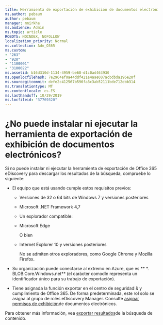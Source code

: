 ```yaml
---
title: Herramienta de exportación de exhibición de documentos electrónicos
ms.author: pebaum
author: pebaum
manager: mnirkhe
ms.audience: Admin
ms.topic: article
ROBOTS: NOINDEX, NOFOLLOW
localization_priority: Normal
ms.collection: Adm_O365
ms.custom:
- "263"
- "928"
- "1100001"
- "3100022"
ms.assetid: b16d310d-1134-4959-be68-d1c0ad463930
ms.openlocfilehash: 7e2964ef0a44ddf421e4aae007acbdbda196e20f
ms.sourcegitcommit: defe2c412567b596fa8c3ab52111bde712ebb314
ms.translationtype: MT
ms.contentlocale: es-ES
ms.lasthandoff: 10/29/2019
ms.locfileid: "37769320"
---
```

# <a name="cant-install-or-run-the-ediscovery-export-tool"></a>¿No puede instalar ni ejecutar la herramienta de exportación de exhibición de documentos electrónicos?

Si no puede instalar ni ejecutar la herramienta de exportación de Office 365 eDiscovery para descargar los resultados de la búsqueda, compruebe lo siguiente:
  
- El equipo que está usando cumple estos requisitos previos:

  - Versiones de 32 o 64 bits de Windows 7 y versiones posteriores

  - Microsoft .NET Framework 4,7

  - Un explorador compatible:

  - Microsoft Edge

    O bien

  - Internet Explorer 10 y versiones posteriores

    No se admiten otros exploradores, como Google Chrome y Mozilla Firefox.

- Su organización puede conectarse al extremo en Azure, que es ** \*. BLOB.Core.Windows.net** (el carácter comodín representa un identificador único para su trabajo de exportación).

- Tiene asignada la función exportar en el centro de seguridad &amp; y cumplimiento de Office 365. De forma predeterminada, este rol solo se asigna al grupo de roles eDiscovery Manager. Consulte [asignar permisos de exhibición](https://docs.microsoft.com/office365/securitycompliance/assign-ediscovery-permissions)de documentos electrónicos.

Para obtener más información, vea [exportar resultados](https://docs.microsoft.com/office365/securitycompliance/export-search-results)de la búsqueda de contenido.
  